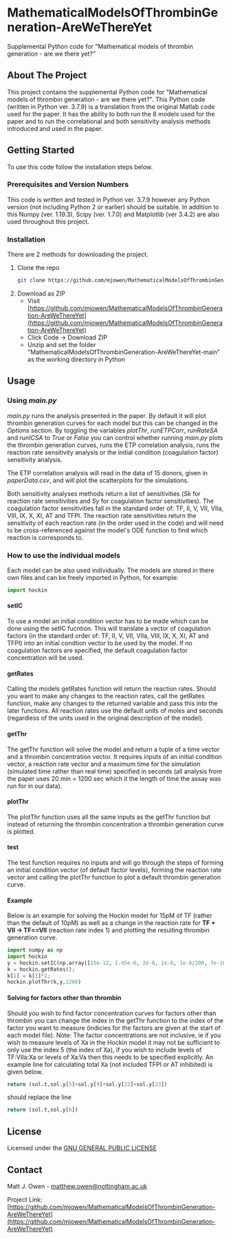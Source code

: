 # MathematicalModelsOfThrombinGeneration-AreWeThereYet
 Supplemental Python code for "Mathematical models of thrombin generation - are we there yet?"


<!-- ABOUT THE PROJECT -->
## About The Project
This project contains the supplemental Python code for "Mathematical models of thrombin generation - are we there yet?". This Python code (written in Python ver. 3.7.9) is a translation from the original Matlab code used for the paper. It has the ability to both run the 8 models used for the paper and to run the correlational and both sensitivity analysis methods introduced and used in the paper.



<!-- GETTING STARTED -->
## Getting Started
To use this code follow the installation steps below.

### Prerequisites and Version Numbers
This code is written and tested in Python ver. 3.7.9 however any Python version (not including Python 2 or earlier) should be suitable. In addition to this Numpy (ver. 1.19.3), Scipy (ver. 1.7.0) and Matplotlib (ver 3.4.2) are also used throughout this project.

### Installation
There are 2 methods for downloading the project.
1. Clone the repo
   ```sh
   git clone https://github.com/mjowen/MathematicalModelsOfThrombinGeneration-AreWeThereYet.git
   ```
2. Download as ZIP
    - Visit [https://github.com/mjowen/MathematicalModelsOfThrombinGeneration-AreWeThereYet](https://github.com/mjowen/MathematicalModelsOfThrombinGeneration-AreWeThereYet)
    - Click Code -> Download ZIP
    - Unzip and set the folder "MathematicalModelsOfThrombinGeneration-AreWeThereYet-main" as the working directory in Python


<!-- USAGE EXAMPLES -->
## Usage
### Using *main.py*
*main.py* runs the analysis presented in the paper. By default it will plot thrombin generation curves for each model but this can be changed in the *Options* section. By toggling the variables *plotThr*, *runETPCorr*, *runRateSA* and *runICSA* to *True* or *False* you can control whether running *main.py* plots the thrombin generation curves, runs the ETP correlation analysis, runs the reaction rate sensitivity analysis or the initial condition (coagulation factor) sensitivity analysis. 

The ETP correlation analysis will read in the data of 15 donors, given in *paperData.csv*, and will plot the scatterplots for the simulations.

Both sensitivity analyses methods return a list of sensitivities (*Sk* for reaction rate sensitivities and *Sy* for coagulation factor sensitivities). The coagulation factor sensitivities fall in the standard order of: TF, II, V, VII, VIIa, VIII, IX, X, XI, AT and TFPI. The reaction rate sensitivities return the sensitivity of each reaction rate (in the order used in the code) and will need to be cross-referenced against the model's ODE function to find which reaction is corresponds to.

### How to use the individual models
Each model can be also used individually. The models are stored in there own files and can be freely imported in Python, for example:
```python
import hockin
```
#### setIC
To use a model an initial condition vector has to be made which can be done using the setIC fucntion. This will translate a vector of coagulation factors (in the standard order of: TF, II, V, VII, VIIa, VIII, IX, X, XI, AT and TFPI) into an initial condtion vector to be used by the model. If no coagulation factors are specified, the default coagulation factor concentration will be used. 

#### getRates
Calling the models getRates function will return the reaction rates. Should you want to make any changes to the reaction rates, call the getRates function, make any changes to the returned variable and pass this into the later functions. All reaction rates use the default units of moles and seconds (regardless of the units used in the original description of the model).

#### getThr
The getThr function will solve the model and return a tuple of a time vector and a thrombin concentration vector. It requires inputs of an initial condition vector, a reaction rate vector and a maximum time for the simulation (simulated time rather than real time) specified in seconds (all analysis from the paper uses 20 min = 1200 sec which it the length of time the assay was run for in our data).

#### plotThr
The plotThr function uses all the same inputs as the getThr function but instead of returning the thrombin concentration a thrombin generation curve is plotted.

#### test
The test function requires no inputs and will go through the steps of forming an initial condition vector (of default factor levels), forming the reaction rate vector and calling the plotThr function to plot a default thrombin generation curve.

#### Example
Below is an example for solving the Hockin model for 15pM of TF (rather than the default of 10pM) as well as a change in the reaction rate for **TF + VII -> TF==VII** (reaction rate index 1) and plotting the resulting thrombin generation curve.
```python
import numpy as np
import hockin
y = hockin.setIC(np.array([15e-12, 1.45e-6, 2e-8, 1e-8, 1e-8/100, 7e-10, 9e-8, 1.6e-7, 3e-8, 3.45e-6, 2.5e-9]));
k = hockin.getRates();
k[1] = k[1]*2;
hockin.plotThr(k,y,1200)
```

#### Solving for factors other than thrombin
Should you wish to find factor concentration curves for factors other than thrombin you can change the index in the getThr function to the index of the factor you want to measure (indicies for the factors are given at the start of each model file). Note: The factor concentrations are not inclusive, ie if you wish to measure levels of Xa in the Hockin model it may not be sufficient to only use the index 5 (the index of Xa), if you wish to include levels of TF:VIIa:Xa or levels of Xa:Va then this needs to be specified explicitly. An example line for calculating total Xa (not included TFPI or AT inhibited) is given below.
```python
return (sol.t,sol.y[5]+sol.y[9]+sol.y[22]+sol.y[23])
```
should replace the line
```python
return (sol.t,sol.y[6])
```

<!-- LICENSE -->
## License
Licensed under the [GNU GENERAL PUBLIC LICENSE](LICENSE)

<!-- CONTACT -->
## Contact

Matt J. Owen - matthew.owen@nottingham.ac.uk

Project Link: [https://github.com/mjowen/MathematicalModelsOfThrombinGeneration-AreWeThereYet](https://github.com/mjowen/MathematicalModelsOfThrombinGeneration-AreWeThereYet)


